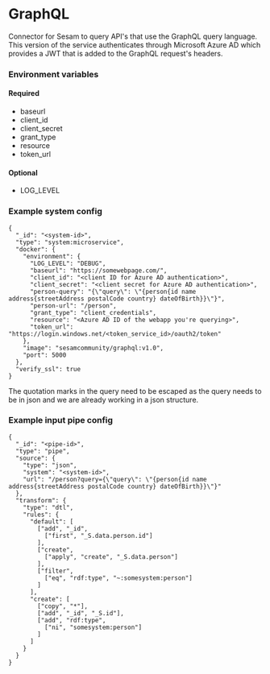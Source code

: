 # GraphQL
Connector for Sesam to query API's that use the GraphQL query language. This version of the service authenticates through Microsoft Azure AD which provides a JWT that is added to the GraphQL request's headers.

### Environment variables
#### Required
* baseurl
* client_id
* client_secret
* grant_type
* resource
* token_url

#### Optional
* LOG_LEVEL

### Example system config
```
{
  "_id": "<system-id>",
  "type": "system:microservice",
  "docker": {
    "environment": {
      "LOG_LEVEL": "DEBUG",
      "baseurl": "https://somewebpage.com/",
      "client_id": "<client ID for Azure AD authentication>",
      "client_secret": "<client secret for Azure AD authentication>",
      "person-query": "{\"query\": \"{person{id name address{streetAddress postalCode country} dateOfBirth}}\"}",
      "person-url": "/person",
      "grant_type": "client_credentials",
      "resource": "<Azure AD ID of the webapp you're querying>",
      "token_url": "https://login.windows.net/<token_service_id>/oauth2/token"
    },
    "image": "sesamcommunity/graphql:v1.0",
    "port": 5000
  },
  "verify_ssl": true
}
```
The quotation marks in the query need to be escaped as the query needs to be in json and we are already working in a json structure.

### Example input pipe config
```
{
  "_id": "<pipe-id>",
  "type": "pipe",
  "source": {
    "type": "json",
    "system": "<system-id>",
    "url": "/person?query={\"query\": \"{person{id name address{streetAddress postalCode country} dateOfBirth}}\"}"
  },
  "transform": {
    "type": "dtl",
    "rules": {
      "default": [
        ["add", "_id",
          ["first", "_S.data.person.id"]
        ],
        ["create",
          ["apply", "create", "_S.data.person"]
        ],
        ["filter",
          ["eq", "rdf:type", "~:somesystem:person"]
        ]
      ],
      "create": [
        ["copy", "*"],
        ["add", "_id", "_S.id"],
        ["add", "rdf:type",
          ["ni", "somesystem:person"]
        ]
      ]
    }
  }
}
```